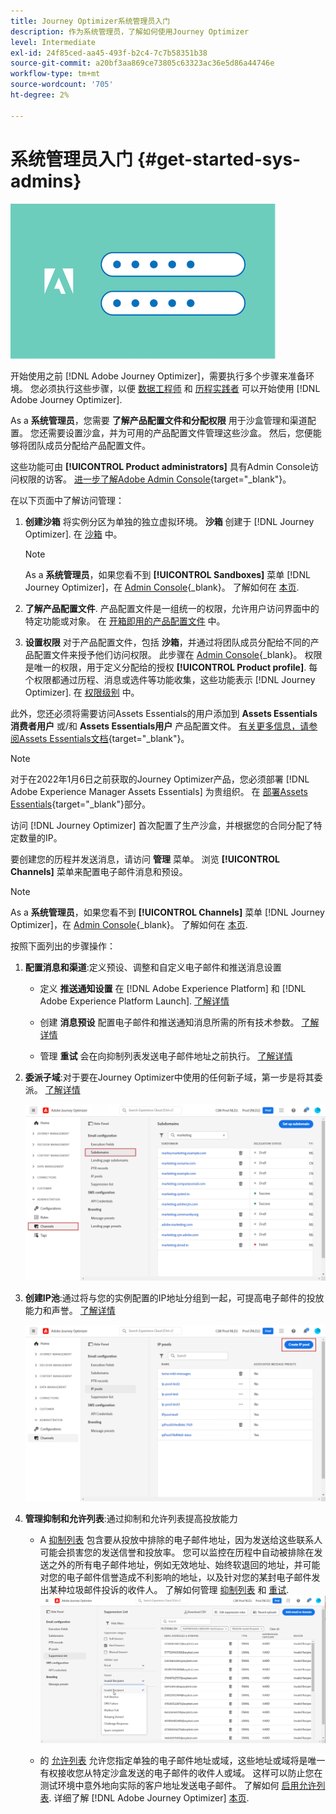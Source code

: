 ```yaml
---
title: Journey Optimizer系统管理员入门
description: 作为系统管理员，了解如何使用Journey Optimizer
level: Intermediate
exl-id: 24f85ced-aa45-493f-b2c4-7c7b58351b38
source-git-commit: a20bf3aa869ce73805c63323ac36e5d86a44746e
workflow-type: tm+mt
source-wordcount: '705'
ht-degree: 2%

---
```


# 系统管理员入门 {#get-started-sys-admins}

![管理员](assets/do-not-localize/user-2.png)

开始使用之前 [!DNL Adobe Journey Optimizer]，需要执行多个步骤来准备环境。  您必须执行这些步骤，以便 [数据工程师](data-engineer.md) 和 [历程实践者](marketer.md) 可以开始使用 [!DNL Adobe Journey Optimizer].


As a **系统管理员**，您需要 **了解产品配置文件和分配权限** 用于沙盒管理和渠道配置。 您还需要设置沙盒，并为可用的产品配置文件管理这些沙盒。 然后，您便能够将团队成员分配给产品配置文件。

这些功能可由 **[!UICONTROL Product administrators]** 具有Admin Console访问权限的访客。 [进一步了解Adobe Admin Console](https://helpx.adobe.com/cn/enterprise/admin-guide.html){target=&quot;_blank&quot;}。

在以下页面中了解访问管理：

1. **创建沙箱** 将实例分区为单独的独立虚拟环境。 **沙箱** 创建于 [!DNL Journey Optimizer]. 在 [沙箱](../../administration/sandboxes.md) 中。

   >[!NOTE]
   >As a **系统管理员**，如果您看不到 **[!UICONTROL Sandboxes]** 菜单 [!DNL Journey Optimizer]，在 [Admin Console](https://adminconsole.adobe.com/){_blank}。 了解如何在 [本页](../../administration/permissions.md#edit-product-profile).

1. **了解产品配置文件**. 产品配置文件是一组统一的权限，允许用户访问界面中的特定功能或对象。 在 [开箱即用的产品配置文件](../../administration/ootb-product-profiles.md) 中。

1. **设置权限** 对于产品配置文件，包括 **沙箱**，并通过将团队成员分配给不同的产品配置文件来授予他们访问权限。 此步骤在 [Admin Console](https://adminconsole.adobe.com/){_blank}。 权限是唯一的权限，用于定义分配给的授权 **[!UICONTROL Product profile]**. 每个权限都通过历程、消息或选件等功能收集，这些功能表示 [!DNL Journey Optimizer]. 在 [权限级别](../../administration/high-low-permissions.md) 中。

此外，您还必须将需要访问Assets Essentials的用户添加到 **Assets Essentials消费者用户** 或/和 **Assets Essentials用户** 产品配置文件。 [有关更多信息，请参阅Assets Essentials文档](https://experienceleague.adobe.com/docs/experience-manager-assets-essentials/help/deploy-administer.html){target=&quot;_blank&quot;}。

>[!NOTE]
>对于在2022年1月6日之前获取的Journey Optimizer产品，您必须部署 [!DNL Adobe Experience Manager Assets Essentials] 为贵组织。 在 [部署Assets Essentials](https://experienceleague.adobe.com/docs/experience-manager-assets-essentials/help/deploy-administer.html){target=&quot;_blank&quot;}部分。

访问 [!DNL Journey Optimizer] 首次配置了生产沙盒，并根据您的合同分配了特定数量的IP。

要创建您的历程并发送消息，请访问 **管理** 菜单。 浏览 **[!UICONTROL Channels]** 菜单来配置电子邮件消息和预设。

>[!NOTE]
>As a **系统管理员**，如果您看不到 **[!UICONTROL Channels]** 菜单 [!DNL Journey Optimizer]，在 [Admin Console](https://adminconsole.adobe.com/){_blank}。 了解如何在 [本页](../../administration/permissions.md#edit-product-profile).

按照下面列出的步骤操作：

1. **配置消息和渠道**:定义预设、调整和自定义电子邮件和推送消息设置

   * 定义 **推送通知设置** 在 [!DNL Adobe Experience Platform] 和 [!DNL Adobe Experience Platform Launch]. [了解详情](../../messages/push-gs.md)

   * 创建 **消息预设** 配置电子邮件和推送通知消息所需的所有技术参数。 [了解详情](../../configuration/message-presets.md)

   * 管理 **重试** 会在向抑制列表发送电子邮件地址之前执行。 [了解详情](../../configuration/manage-suppression-list.md)

1. **委派子域**:对于要在Journey Optimizer中使用的任何新子域，第一步是将其委派。 [了解详情](../../configuration/about-subdomain-delegation.md)

   ![](../assets/subdomain.png)

1. **创建IP池**:通过将与您的实例配置的IP地址分组到一起，可提高电子邮件的投放能力和声誉。 [了解详情](../../configuration/ip-pools.md)

   ![](../assets/ip-pool.png)

1. **管理抑制和允许列表**:通过抑制和允许列表提高投放能力

   * A [抑制列表](../../messages/suppression-list.md) 包含要从投放中排除的电子邮件地址，因为发送给这些联系人可能会损害您的发送信誉和投放率。 您可以监控在历程中自动被排除在发送之外的所有电子邮件地址，例如无效地址、始终软退回的地址，并可能对您的电子邮件信誉造成不利影响的地址，以及针对您的某封电子邮件发出某种垃圾邮件投诉的收件人。 了解如何管理 [抑制列表](../../configuration/manage-suppression-list.md) 和 [重试](../../configuration/retries.md).
   ![](../assets/suppression-list-filtering-example.png)

   * 的 [允许列表](../../messages/allow-list.md) 允许您指定单独的电子邮件地址或域，这些地址或域将是唯一有权接收您从特定沙盒发送的电子邮件的收件人或域。 这样可以防止您在测试环境中意外地向实际的客户地址发送电子邮件。 了解如何 [启用允许列表](../../messages/allow-list.md).
   详细了解 [!DNL Adobe Journey Optimizer] [本页](../../messages/deliverability.md).
